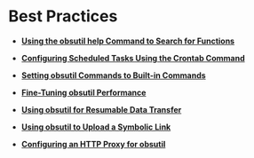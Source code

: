 # Best Practices<a name="EN-US_TOPIC_0145848601"></a>

-   **[Using the obsutil help Command to Search for Functions](using-the-obsutil-help-command-to-search-for-functions.md)**  

-   **[Configuring Scheduled Tasks Using the Crontab Command](configuring-scheduled-tasks-using-the-crontab-command.md)**  

-   **[Setting obsutil Commands to Built-in Commands](setting-obsutil-commands-to-built-in-commands.md)**  

-   **[Fine-Tuning obsutil Performance](fine-tuning-obsutil-performance.md)**  

-   **[Using obsutil for Resumable Data Transfer](using-obsutil-for-resumable-data-transfer.md)**  

-   **[Using obsutil to Upload a Symbolic Link](using-obsutil-to-upload-a-symbolic-link.md)**  

-   **[Configuring an HTTP Proxy for obsutil](configuring-an-http-proxy-for-obsutil.md)**  


